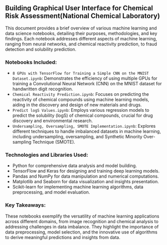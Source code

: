 <h2>Building Graphical User Interface for Chemical Risk Assessment(National Chemical Laboratory)</h2>
    <p>This document provides a brief overview of various machine learning and data science notebooks, detailing their purposes, methodologies, and key findings. Each notebook addresses different aspects of machine learning, ranging from neural networks, and chemical reactivity prediction, to fraud detection and solubility prediction.</p>
    
<h3>Notebooks Included:</h3>
    <ul>
        <li><code>8 GPUs with TensorFlow for Training a Simple CNN on the MNIST Dataset.ipynb</code>: Demonstrates the efficiency of using multiple GPUs for training a Convolutional Neural Network (CNN) on the MNIST dataset for handwritten digit recognition.</li>
        <li><code>Chemical Reactivity Prediction.ipynb</code>: Focuses on predicting the reactivity of chemical compounds using machine learning models, aiding in the discovery and design of new materials and drugs.</li>
        <li><code>Predict logS Values.ipynb</code>: Employs various regression models to predict the solubility (logS) of chemical compounds, crucial for drug discovery and environmental research.</li>
        <li><code>Undersampling, Oversampling, SMOTE Implementation.ipynb</code>: Explores different techniques to handle imbalanced datasets in machine learning, including undersampling, oversampling, and Synthetic Minority Over-sampling Technique (SMOTE).</li>
    </ul>
    
<h3>Technologies and Libraries Used:</h3>
    <ul>
        <li>Python for comprehensive data analysis and model building.</li>
        <li>TensorFlow and Keras for designing and training deep learning models.</li>
        <li>Pandas and NumPy for data manipulation and numerical computations.</li>
        <li>Matplotlib and Seaborn for data visualization and insights presentation.</li>
        <li>Scikit-learn for implementing machine learning algorithms, data preprocessing, and model evaluation.</li>
    </ul>
    
<h3>Key Takeaways:</h3>
<p>These notebooks exemplify the versatility of machine learning applications across different domains, from image recognition and chemical analysis to addressing challenges in data imbalance. They highlight the importance of data preprocessing, model selection, and the innovative use of algorithms to derive meaningful predictions and insights from data.</p>
</body>
</html>
